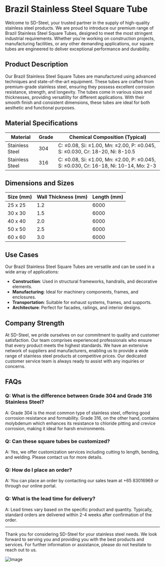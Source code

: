 # Brazil Stainless Steel Square Tube

Welcome to SD-Steel, your trusted partner in the supply of high-quality stainless steel products. We are proud to introduce our premium range of Brazil Stainless Steel Square Tubes, designed to meet the most stringent industrial requirements. Whether you're working on construction projects, manufacturing facilities, or any other demanding applications, our square tubes are engineered to deliver exceptional performance and durability.

## Product Description

Our Brazil Stainless Steel Square Tubes are manufactured using advanced techniques and state-of-the-art equipment. These tubes are crafted from premium-grade stainless steel, ensuring they possess excellent corrosion resistance, strength, and longevity. The tubes come in various sizes and thicknesses, providing versatility for different applications. With their smooth finish and consistent dimensions, these tubes are ideal for both aesthetic and functional purposes.

## Material Specifications

| **Material** | **Grade** | **Chemical Composition (Typical)** |
|--------------|-----------|------------------------------------|
| Stainless Steel | 304 | C: ≤0.08, Si: ≤1.00, Mn: ≤2.00, P: ≤0.045, S: ≤0.030, Cr: 18-20, Ni: 8-10.5 |
| Stainless Steel | 316 | C: ≤0.08, Si: ≤1.00, Mn: ≤2.00, P: ≤0.045, S: ≤0.030, Cr: 16-18, Ni: 10-14, Mo: 2-3 |

## Dimensions and Sizes

| **Size (mm)** | **Wall Thickness (mm)** | **Length (mm)** |
|---------------|-------------------------|-----------------|
| 25 x 25       | 1.2                      | 6000            |
| 30 x 30       | 1.5                      | 6000            |
| 40 x 40       | 2.0                      | 6000            |
| 50 x 50       | 2.5                      | 6000            |
| 60 x 60       | 3.0                      | 6000            |

## Use Cases

Our Brazil Stainless Steel Square Tubes are versatile and can be used in a wide array of applications:

- **Construction**: Used in structural frameworks, handrails, and decorative elements.
- **Manufacturing**: Ideal for machinery components, frames, and enclosures.
- **Transportation**: Suitable for exhaust systems, frames, and supports.
- **Architecture**: Perfect for facades, railings, and interior designs.

## Company Strength

At SD-Steel, we pride ourselves on our commitment to quality and customer satisfaction. Our team comprises experienced professionals who ensure that every product meets the highest standards. We have an extensive network of suppliers and manufacturers, enabling us to provide a wide range of stainless steel products at competitive prices. Our dedicated customer service team is always ready to assist with any inquiries or concerns.

## FAQs

### Q: What is the difference between Grade 304 and Grade 316 Stainless Steel?
A: Grade 304 is the most common type of stainless steel, offering good corrosion resistance and formability. Grade 316, on the other hand, contains molybdenum which enhances its resistance to chloride pitting and crevice corrosion, making it ideal for harsh environments.

### Q: Can these square tubes be customized?
A: Yes, we offer customization services including cutting to length, bending, and welding. Please contact us for more details.

### Q: How do I place an order?
A: You can place an order by contacting our sales team at +65 83016969 or through our online portal.

### Q: What is the lead time for delivery?
A: Lead times vary based on the specific product and quantity. Typically, standard orders are delivered within 2-4 weeks after confirmation of the order.

---

Thank you for considering SD-Steel for your stainless steel needs. We look forward to serving you and providing you with the best products and services. For further information or assistance, please do not hesitate to reach out to us.

![Image](https://github.com/user-attachments/assets/2567258e-e124-4816-932d-1809bd27ef0b)